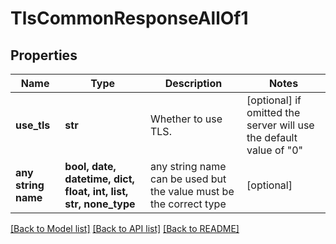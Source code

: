 # TlsCommonResponseAllOf1


## Properties
Name | Type | Description | Notes
------------ | ------------- | ------------- | -------------
**use_tls** | **str** | Whether to use TLS. | [optional]  if omitted the server will use the default value of "0"
**any string name** | **bool, date, datetime, dict, float, int, list, str, none_type** | any string name can be used but the value must be the correct type | [optional]

[[Back to Model list]](../README.md#documentation-for-models) [[Back to API list]](../README.md#documentation-for-api-endpoints) [[Back to README]](../README.md)


